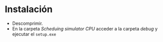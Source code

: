 # Instalación

* Descomprimir.
* En la carpeta *Scheduing simulator CPU* acceder a la carpeta *debug* y ejecutar el ```setup.exe```

